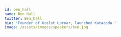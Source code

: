 ```yaml
---
id: ben_hall
name: Ben Hall
twitter: Ben_hall
bio: "Founder of Ocelot Uproar, launched Katacoda."
image: /assets/images/speakers/ben.jpg
---
```

